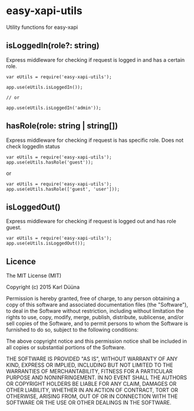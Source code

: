 # easy-xapi-utils

Utility functions for easy-xapi

## isLoggedIn(role?: string)

Express middleware for checking if request is logged in and has a certain role.

	var eUtils = require('easy-xapi-utils');
	
	app.use(eUtils.isLoggedIn());
	
	// or
	
	app.use(eUtils.isLoggedIn('admin'));
	
## hasRole(role: string | string[])
  
Express middleware for checking if request is has specific role. Does not check loggedIn status

	var eUtils = require('easy-xapi-utils');
	app.use(eUtils.hasRole('guest'));

or

	var eUtils = require('easy-xapi-utils');
	app.use(eUtils.hasRole(['guest', 'user']));
	

## isLoggedOut()
  
Express middleware for checking if request is logged out and has role guest.

	var eUtils = require('easy-xapi-utils');
	app.use(eUtils.isLoggedOut());
  
	
## Licence

The MIT License (MIT)

Copyright (c) 2015 Karl Düüna

Permission is hereby granted, free of charge, to any person obtaining a copy
of this software and associated documentation files (the "Software"), to deal
in the Software without restriction, including without limitation the rights
to use, copy, modify, merge, publish, distribute, sublicense, and/or sell
copies of the Software, and to permit persons to whom the Software is
furnished to do so, subject to the following conditions:

The above copyright notice and this permission notice shall be included in all
copies or substantial portions of the Software.

THE SOFTWARE IS PROVIDED "AS IS", WITHOUT WARRANTY OF ANY KIND, EXPRESS OR
IMPLIED, INCLUDING BUT NOT LIMITED TO THE WARRANTIES OF MERCHANTABILITY,
FITNESS FOR A PARTICULAR PURPOSE AND NONINFRINGEMENT. IN NO EVENT SHALL THE
AUTHORS OR COPYRIGHT HOLDERS BE LIABLE FOR ANY CLAIM, DAMAGES OR OTHER
LIABILITY, WHETHER IN AN ACTION OF CONTRACT, TORT OR OTHERWISE, ARISING FROM,
OUT OF OR IN CONNECTION WITH THE SOFTWARE OR THE USE OR OTHER DEALINGS IN THE
SOFTWARE.
